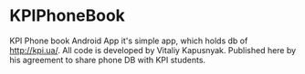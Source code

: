 # KPIPhoneBook
KPI Phone book Android App it's simple app, which holds db of http://kpi.ua/. 
All code is developed by Vitaliy Kapusnyak. Published here by his agreement to share phone DB with KPI students.
